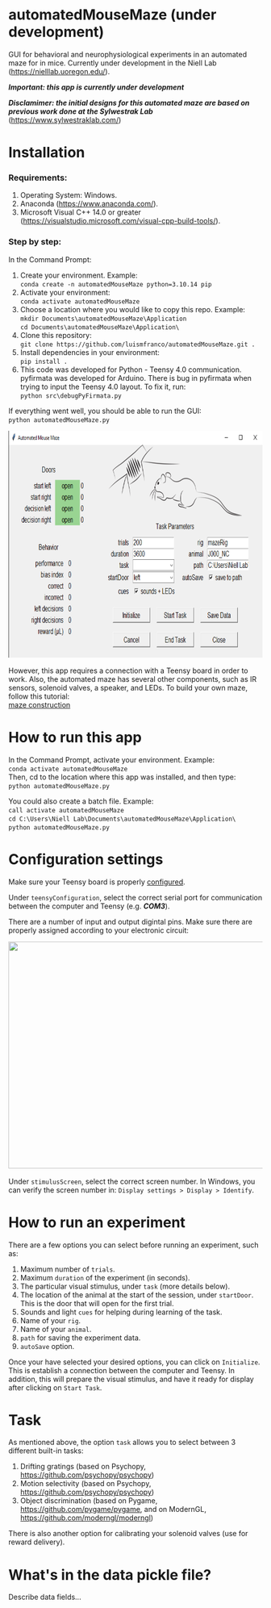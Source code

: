 # automatedMouseMaze (under development)

GUI for behavioral and neurophysiological experiments in an automated maze for in mice.
Currently under development in the Niell Lab (https://nielllab.uoregon.edu/).

***Important: this app is currently under development***

***Disclamimer: the initial designs for this automated maze are based on previous work done at the Sylwestrak Lab*** (https://www.sylwestraklab.com/)

# Installation

### Requirements:
1. Operating System: Windows.
2. Anaconda (https://www.anaconda.com/).
3. Microsoft Visual C++ 14.0 or greater (https://visualstudio.microsoft.com/visual-cpp-build-tools/).

### Step by step:
In the Command Prompt:
1. Create your environment. Example:  
``conda create -n automatedMouseMaze python=3.10.14 pip``
2. Activate your environment:  
``conda activate automatedMouseMaze``
3. Choose a location where you would like to copy this repo. Example:  
``mkdir Documents\automatedMouseMaze\Application``  
``cd Documents\automatedMouseMaze\Application\``
4. Clone this repository:  
``git clone https://github.com/luismfranco/automatedMouseMaze.git .``
5. Install dependencies in your environment:  
``pip install .``
6. This code was developed for Python - Teensy 4.0 communication. pyfirmata was developed for Arduino. There is bug in pyfirmata when trying to input the Teensy 4.0 layout. To fix it, run:  
``python src\debugPyFirmata.py`` 

If everything went well, you should be able to run the GUI:  
``python automatedMouseMaze.py``
<p align="center">
<img width="800" height="450" src="assets/mazeGUI.png">
</p>

However, this app requires a connection with a Teensy board in order to work. Also, the automated maze has several other components, such as IR sensors, solenoid valves, a speaker, and LEDs. To build your own maze, follow this tutorial:  
[maze construction](docs/howToBuildYourOwnMaze.md)

# How to run this app
In the Command Prompt, activate your environment. Example:  
``conda activate automatedMouseMaze``  
Then, cd to the location where this app was installed, and then type:  
``python automatedMouseMaze.py``

You could also create a batch file. Example:  
``call activate automatedMouseMaze``  
``cd C:\Users\Niell Lab\Documents\automatedMouseMaze\Application\``  
``python automatedMouseMaze.py``  

# Configuration settings
Make sure your Teensy board is properly [configured](config/package.json).

Under ``teensyConfiguration``, select the correct serial port for communication between the computer and Teensy (e.g. ***COM3***).

There are a number of input and output digintal pins. Make sure there are properly assigned according to your electronic circuit:
<p align="center">
<img width="800" height="450" src="assets/circuitTopView.png">
</p>

Under ``stimulusScreen``, select the correct screen number. In Windows, you can verify the screen number in:
``Display settings > Display > Identify``.

# How to run an experiment

There are a few options you can select before running an experiment, such as:

1. Maximum number of ``trials``.
2. Maximum ``duration`` of the experiment (in seconds).
3. The particular visual stimulus, under ``task`` (more details below).
4. The location of the animal at the start of the session, under ``startDoor``. This is the door that will open for the first trial.
5. Sounds and light ``cues`` for helping during learning of the task.
6. Name of your ``rig``.
7. Name of your ``animal``.
8. ``path`` for saving the experiment data.
9. ``autoSave`` option.

Once your have selected your desired options, you can click on ``Initialize``. This is establish a connection between the computer and Teensy. 
In addition, this will prepare the visual stimulus, and have it ready for display after clicking on ``Start Task``.

# Task

As mentioned above, the option ``task`` allows you to select between 3 different built-in tasks:

1. Drifting gratings (based on Psychopy, https://github.com/psychopy/psychopy)
2. Motion selectivity (based on Psychopy, https://github.com/psychopy/psychopy)
3. Object discrimination (based on Pygame, https://github.com/pygame/pygame, and on ModernGL, https://github.com/moderngl/moderngl)

There is also another option for calibrating your solenoid valves (use for reward delivery).

# What's in the data pickle file?
Describe data fields...









